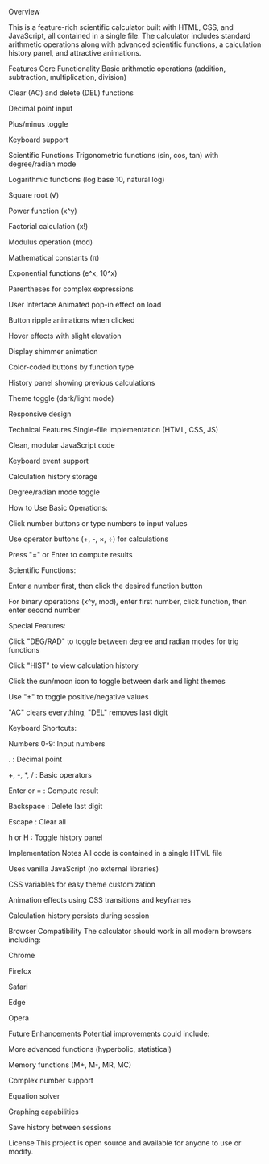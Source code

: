 








Overview

This is a feature-rich scientific calculator built with HTML, CSS, and JavaScript, all contained in a single file. The calculator includes standard arithmetic operations along with advanced scientific functions, a calculation history panel, and attractive animations.

Features
Core Functionality
Basic arithmetic operations (addition, subtraction, multiplication, division)

Clear (AC) and delete (DEL) functions

Decimal point input

Plus/minus toggle

Keyboard support

Scientific Functions
Trigonometric functions (sin, cos, tan) with degree/radian mode

Logarithmic functions (log base 10, natural log)

Square root (√)

Power function (x^y)

Factorial calculation (x!)

Modulus operation (mod)

Mathematical constants (π)

Exponential functions (e^x, 10^x)

Parentheses for complex expressions

User Interface
Animated pop-in effect on load

Button ripple animations when clicked

Hover effects with slight elevation

Display shimmer animation

Color-coded buttons by function type

History panel showing previous calculations

Theme toggle (dark/light mode)

Responsive design

Technical Features
Single-file implementation (HTML, CSS, JS)

Clean, modular JavaScript code

Keyboard event support

Calculation history storage

Degree/radian mode toggle

How to Use
Basic Operations:

Click number buttons or type numbers to input values

Use operator buttons (+, -, ×, ÷) for calculations

Press "=" or Enter to compute results

Scientific Functions:

Enter a number first, then click the desired function button

For binary operations (x^y, mod), enter first number, click function, then enter second number

Special Features:

Click "DEG/RAD" to toggle between degree and radian modes for trig functions

Click "HIST" to view calculation history

Click the sun/moon icon to toggle between dark and light themes

Use "±" to toggle positive/negative values

"AC" clears everything, "DEL" removes last digit

Keyboard Shortcuts:

Numbers 0-9: Input numbers

. : Decimal point

+, -, *, / : Basic operators

Enter or = : Compute result

Backspace : Delete last digit

Escape : Clear all

h or H : Toggle history panel

Implementation Notes
All code is contained in a single HTML file

Uses vanilla JavaScript (no external libraries)

CSS variables for easy theme customization

Animation effects using CSS transitions and keyframes

Calculation history persists during session

Browser Compatibility
The calculator should work in all modern browsers including:

Chrome

Firefox

Safari

Edge

Opera

Future Enhancements
Potential improvements could include:

More advanced functions (hyperbolic, statistical)

Memory functions (M+, M-, MR, MC)

Complex number support

Equation solver

Graphing capabilities

Save history between sessions

License
This project is open source and available for anyone to use or modify.














